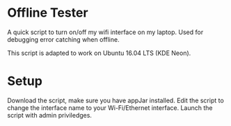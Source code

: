 # Offline Tester
A quick script to turn on/off my wifi interface on my laptop. Used for debugging error catching when offline.

This script is adapted to work on Ubuntu 16.04 LTS (KDE Neon). 

# Setup
Download the script, make sure you have appJar installed. Edit the script to change the interface name to your Wi-Fi/Ethernet interface. Launch the script with admin priviledges.
